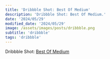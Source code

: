 ```yaml
---
title: 'Dribbble Shot: Best Of Medium'
description: 'Dribbble Shot: Best Of Medium.'
date: '2024/05/29'
modified_date: '2024/05/29'
image: /assets/images/posts/dribbble.png
subtitle: 'dribbble'
tags: 'dribbble'
---
```


Dribbble Shot: [Best Of Medium](https://dribbble.com/shots/2580640-Best-Of-Medium-Website-Concept)
